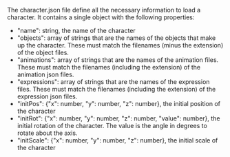 The character.json file define all the necessary information to load a character. It contains a single object with the following properties:

- "name": string, the name of the character
- "objects": array of strings that are the names of the objects that make up the character. These must match the filenames (minus the extension) of the object files.
- "animations": array of strings that are the names of the animation files. These must match the filenames (including the extension) of the animation json files.
- "expressions": array of strings that are the names of the expression files. These must match the filenames (including the extension) of the expression json files.
- "initPos": {"x": number, "y": number, "z": number}, the initial position of the character
- "initRot": {"x": number, "y": number, "z": number, "value": number}, the initial rotation of the character. The value is the angle in degrees to rotate about the axis.
- "initScale": {"x": number, "y": number, "z": number}, the initial scale of the character